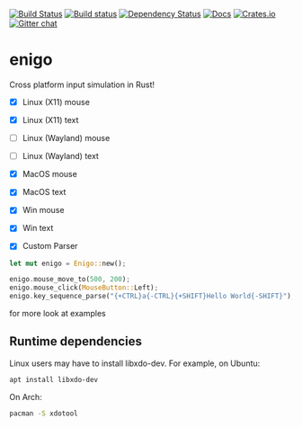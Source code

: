 [![Build Status](https://travis-ci.org/enigo-rs/enigo.svg?branch=master)](https://travis-ci.org/enigo-rs/enigo)
[![Build status](https://ci.appveyor.com/api/projects/status/6cd00pajx4tvvl3e?svg=true)](https://ci.appveyor.com/project/pythoneer/enigo-85xiy)
[![Dependency Status](https://dependencyci.com/github/pythoneer/enigo/badge)](https://dependencyci.com/github/pythoneer/enigo)
[![Docs](https://docs.rs/enigo/badge.svg)](https://docs.rs/enigo)
[![Crates.io](https://img.shields.io/crates/v/enigo.svg)](https://crates.io/crates/enigo)
[![Gitter chat](https://badges.gitter.im/gitterHQ/gitter.png)](https://gitter.im/enigo-rs/Lobby)


# enigo
Cross platform input simulation in Rust!

- [x] Linux (X11) mouse
- [x] Linux (X11) text
- [ ] Linux (Wayland) mouse
- [ ] Linux (Wayland) text
- [x] MacOS mouse
- [x] MacOS text
- [x] Win mouse
- [x] Win text
- [x] Custom Parser


```Rust
let mut enigo = Enigo::new();

enigo.mouse_move_to(500, 200);
enigo.mouse_click(MouseButton::Left);
enigo.key_sequence_parse("{+CTRL}a{-CTRL}{+SHIFT}Hello World{-SHIFT}");
```

for more look at examples

Runtime dependencies
--------------------

Linux users may have to install libxdo-dev. For example, on Ubuntu:

```Bash
apt install libxdo-dev
```
On Arch: 

```Bash
pacman -S xdotool
```
